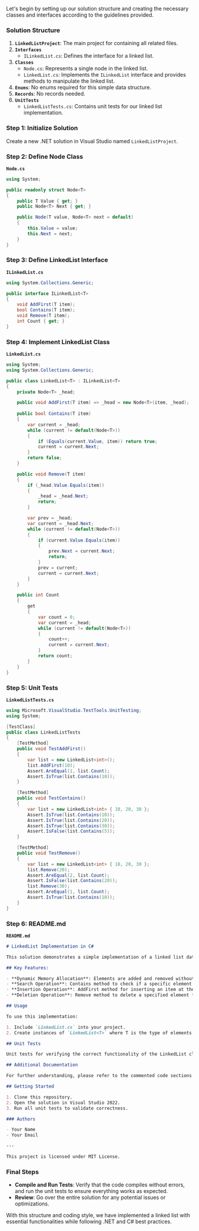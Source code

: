 ﻿Let's begin by setting up our solution structure and creating the necessary classes and interfaces according to the guidelines provided.

### Solution Structure

1. **`LinkedListProject`**: The main project for containing all related files.
2. **`Interfaces`**
   - `ILinkedList.cs`: Defines the interface for a linked list.
3. **`Classes`**
   - `Node.cs`: Represents a single node in the linked list.
   - `LinkedList.cs`: Implements the `ILinkedList` interface and provides methods to manipulate the linked list.
4. **`Enums`**: No enums required for this simple data structure.
5. **`Records`**: No records needed.
6. **`UnitTests`**
   - `LinkedListTests.cs`: Contains unit tests for our linked list implementation.

### Step 1: Initialize Solution

Create a new .NET solution in Visual Studio named `LinkedListProject`.

### Step 2: Define Node Class

**`Node.cs`**

```csharp
using System;

public readonly struct Node<T>
{
    public T Value { get; }
    public Node<T> Next { get; }

    public Node(T value, Node<T> next = default)
    {
        this.Value = value;
        this.Next = next;
    }
}
```

### Step 3: Define LinkedList Interface

**`ILinkedList.cs`**

```csharp
using System.Collections.Generic;

public interface ILinkedList<T>
{
    void AddFirst(T item);
    bool Contains(T item);
    void Remove(T item);
    int Count { get; }
}
```

### Step 4: Implement LinkedList Class

**`LinkedList.cs`**

```csharp
using System;
using System.Collections.Generic;

public class LinkedList<T> : ILinkedList<T>
{
    private Node<T> _head;

    public void AddFirst(T item) => _head = new Node<T>(item, _head);
    
    public bool Contains(T item)
    {
        var current = _head;
        while (current != default(Node<T>))
        {
            if (Equals(current.Value, item)) return true;
            current = current.Next;
        }
        return false;
    }

    public void Remove(T item)
    {
        if (_head.Value.Equals(item))
        {
            _head = _head.Next;
            return;
        }

        var prev = _head;
        var current = _head.Next;
        while (current != default(Node<T>))
        {
            if (current.Value.Equals(item))
            {
                prev.Next = current.Next;
                return;
            }
            prev = current;
            current = current.Next;
        }
    }

    public int Count
    {
        get
        {
            var count = 0;
            var current = _head;
            while (current != default(Node<T>))
            {
                count++;
                current = current.Next;
            }
            return count;
        }
    }
}
```

### Step 5: Unit Tests

**`LinkedListTests.cs`**

```csharp
using Microsoft.VisualStudio.TestTools.UnitTesting;
using System;

[TestClass]
public class LinkedListTests
{
    [TestMethod]
    public void TestAddFirst()
    {
        var list = new LinkedList<int>();
        list.AddFirst(10);
        Assert.AreEqual(1, list.Count);
        Assert.IsTrue(list.Contains(10));
    }

    [TestMethod]
    public void TestContains()
    {
        var list = new LinkedList<int> { 10, 20, 30 };
        Assert.IsTrue(list.Contains(10));
        Assert.IsTrue(list.Contains(20));
        Assert.IsTrue(list.Contains(30));
        Assert.IsFalse(list.Contains(5));
    }

    [TestMethod]
    public void TestRemove()
    {
        var list = new LinkedList<int> { 10, 20, 30 };
        list.Remove(20);
        Assert.AreEqual(2, list.Count);
        Assert.IsFalse(list.Contains(20));
        list.Remove(30);
        Assert.AreEqual(1, list.Count);
        Assert.IsTrue(list.Contains(10));
    }
}
```

### Step 6: README.md

**`README.md`**

```md
# LinkedList Implementation in C#

This solution demonstrates a simple implementation of a linked list data structure in .NET Framework 9.0.

## Key Features:

- **Dynamic Memory Allocation**: Elements are added and removed without preallocation.
- **Search Operation**: Contains method to check if a specific element exists in the list.
- **Insertion Operation**: AddFirst method for inserting an item at the beginning of the list.
- **Deletion Operation**: Remove method to delete a specified element from the list.

## Usage

To use this implementation:

1. Include `LinkedList.cs` into your project.
2. Create instances of `LinkedList<T>` where T is the type of elements in your list.

## Unit Tests

Unit tests for verifying the correct functionality of the LinkedList class are included in `LinkedListTests.cs`.

## Additional Documentation

For further understanding, please refer to the commented code sections within each file.

## Getting Started

1. Clone this repository.
2. Open the solution in Visual Studio 2022.
3. Run all unit tests to validate correctness.

### Authors

- Your Name
- Your Email

---

This project is licensed under MIT License.
```

### Final Steps

- **Compile and Run Tests**: Verify that the code compiles without errors, and run the unit tests to ensure everything works as expected.
- **Review**: Go over the entire solution for any potential issues or optimizations.

With this structure and coding style, we have implemented a linked list with essential functionalities while following .NET and C# best practices.
